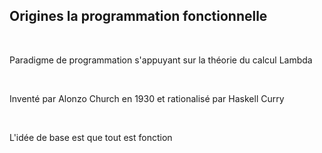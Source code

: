 ## Origines la programmation fonctionnelle
<br>
<p>  
Paradigme de programmation s'appuyant sur la théorie
du calcul Lambda
</p>
<br>
<p>
Inventé par Alonzo Church en 1930 et rationalisé par Haskell Curry      
</p>
<br>
<p>
L'idée de base est que tout est fonction
</p>
<br>


